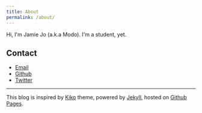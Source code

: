 ```yaml
---
title: About
permalink: /about/
---
```


Hi, I'm Jamie Jo (a.k.a Modo). I'm a student, yet.

## Contact
* [Email](mailto:gkswn121@gmail.com)
* [Github](https://github.com/AWEEKJ)
* [Twitter](https://twitter.com/__modo_)


---

This blog is inspired by [Kiko](http://github.com/gfjaru/Kiko) theme, powered by [Jekyll](http://jekyllrb.com), hosted on [Github Pages](https://pages.github.com).
